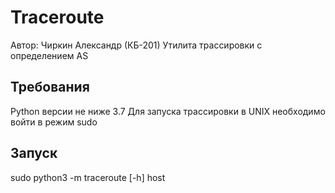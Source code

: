 # Traceroute
Автор: Чиркин Александр (КБ-201)
Утилита трассировки с определением AS


## Требования

Python версии не ниже 3.7
Для запуска трассировки в UNIX необходимо войти в режим sudo

## Запуск
sudo python3 -m traceroute [-h] host
